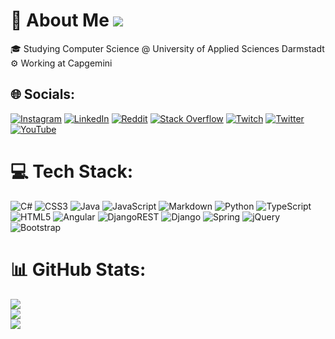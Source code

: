 # 💫 About Me [![](https://visitcount.itsvg.in/api?id=7ubi&icon=2&color=3)](https://visitcount.itsvg.in)

🎓 Studying Computer Science @ University of Applied Sciences Darmstadt<br>⚙  Working at Capgemini



## 🌐 Socials:
[![Instagram](https://img.shields.io/badge/Instagram-%23E4405F.svg?style=for-the-badge&logo=Instagram&logoColor=white)](https://instagram.com/_7ubi) [![LinkedIn](https://img.shields.io/badge/LinkedIn-%230077B5.svg?style=for-the-badge&logo=linkedin&logoColor=white)](https://linkedin.com/in/tobias-renner-9a4ab7221) [![Reddit](https://img.shields.io/badge/Reddit-%23FF4500.svg?style=for-the-badge&logo=Reddit&logoColor=white)](https://reddit.com/user/x7ubi) [![Stack Overflow](https://img.shields.io/badge/-Stackoverflow-FE7A16?style=for-the-badge&logo=stack-overflow&logoColor=white)](https://stackoverflow.com/users/8064884) [![Twitch](https://img.shields.io/badge/Twitch-%239146FF.svg?style=for-the-badge&logo=Twitch&logoColor=white)](https://twitch.tv/x7ubi) [![Twitter](https://img.shields.io/badge/Twitter-%231DA1F2.svg?style=for-the-badge&logo=Twitter&logoColor=white)](https://twitter.com/x7ubi) [![YouTube](https://img.shields.io/badge/YouTube-%23FF0000.svg?style=for-the-badge&logo=YouTube&logoColor=white)](https://www.youtube.com/@7ubi586)

# 💻 Tech Stack:
![C#](https://img.shields.io/badge/c%23-%23239120.svg?style=for-the-badge&logo=c-sharp&logoColor=white) ![CSS3](https://img.shields.io/badge/css3-%231572B6.svg?style=for-the-badge&logo=css3&logoColor=white) ![Java](https://img.shields.io/badge/java-%23ED8B00.svg?style=for-the-badge&logo=java&logoColor=white) ![JavaScript](https://img.shields.io/badge/javascript-%23323330.svg?style=for-the-badge&logo=javascript&logoColor=%23F7DF1E) ![Markdown](https://img.shields.io/badge/markdown-%23000000.svg?style=for-the-badge&logo=markdown&logoColor=white) ![Python](https://img.shields.io/badge/python-3670A0?style=for-the-badge&logo=python&logoColor=ffdd54) ![TypeScript](https://img.shields.io/badge/typescript-%23007ACC.svg?style=for-the-badge&logo=typescript&logoColor=white) ![HTML5](https://img.shields.io/badge/html5-%23E34F26.svg?style=for-the-badge&logo=html5&logoColor=white) ![Angular](https://img.shields.io/badge/angular-%23DD0031.svg?style=for-the-badge&logo=angular&logoColor=white) ![DjangoREST](https://img.shields.io/badge/DJANGO-REST-ff1709?style=for-the-badge&logo=django&logoColor=white&color=ff1709&labelColor=gray) ![Django](https://img.shields.io/badge/django-%23092E20.svg?style=for-the-badge&logo=django&logoColor=white) ![Spring](https://img.shields.io/badge/spring-%236DB33F.svg?style=for-the-badge&logo=spring&logoColor=white) ![jQuery](https://img.shields.io/badge/jquery-%230769AD.svg?style=for-the-badge&logo=jquery&logoColor=white) ![Bootstrap](https://img.shields.io/badge/bootstrap-%23563D7C.svg?style=for-the-badge&logo=bootstrap&logoColor=white)
# 📊 GitHub Stats:
![](https://github-readme-stats.vercel.app/api?username=7ubi&theme=dark&hide_border=false&include_all_commits=false&count_private=true)<br/>
![](https://github-readme-streak-stats.herokuapp.com/?user=7ubi&theme=dark&hide_border=false)<br/>
![](https://github-readme-stats.vercel.app/api/top-langs/?username=7ubi&theme=dark&hide_border=false&include_all_commits=false&count_private=true&layout=compact)



<!-- Proudly created with GPRM ( https://gprm.itsvg.in ) -->
